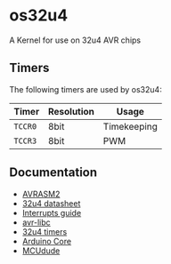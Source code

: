 # os32u4
A Kernel for use on 32u4 AVR chips

## Timers

The following timers are used by os32u4:

| Timer   | Resolution | Usage       |
|---------|------------|-------------|
| `TCCR0` | 8bit       | Timekeeping |
| `TCCR3` | 8bit       | PWM         |

## Documentation

 - [AVRASM2](http://ww1.microchip.com/downloads/en/devicedoc/40001917a.pdf)
 - [32u4 datasheet](http://ww1.microchip.com/downloads/en/devicedoc/atmel-7766-8-bit-avr-atmega16u4-32u4_datasheet.pdf)
 - [Interrupts guide](https://www.avrfreaks.net/sites/default/files/Interrupt.pdf)
 - [avr-libc](https://www.nongnu.org/avr-libc)
 - [32u4 timers](http://medesign.seas.upenn.edu/index.php/Guides/MaEvArM-timers)
 - [Arduino Core](https://github.com/arduino/ArduinoCore-avr)
 - [MCUdude](https://github.com/MCUdude)